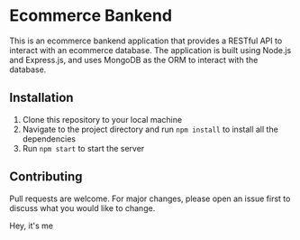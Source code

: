 # Ecommerce Bankend

This is an ecommerce bankend application that provides a RESTful API to interact with an ecommerce database. The application is built using Node.js and Express.js, and uses MongoDB as the ORM to interact with the database.

## Installation

1. Clone this repository to your local machine
2. Navigate to the project directory and run `npm install` to install all the dependencies
3. Run `npm start` to start the server


## Contributing

Pull requests are welcome. For major changes, please open an issue first to discuss what you would like to change.

Hey, it's me


